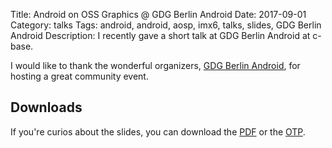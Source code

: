 Title: Android on OSS Graphics @ GDG Berlin Android
Date: 2017-09-01
Category: talks
Tags: android, android, aosp, imx6, talks, slides, GDG Berlin Android
Description: I recently gave a short talk at GDG Berlin Android at c-base.


I would like to thank the wonderful organizers, [GDG Berlin Android](https://www.meetup.com/GDG-Berlin-Android),
for hosting a great community event.

## Downloads
If you're curios about the slides, you can download the [PDF](/files/2017-09-01/gdg_2017_android_oss_graphics.pdf) or
the [OTP](/files/2017-09-01/gdg_2017_android_oss_graphics.otp).
